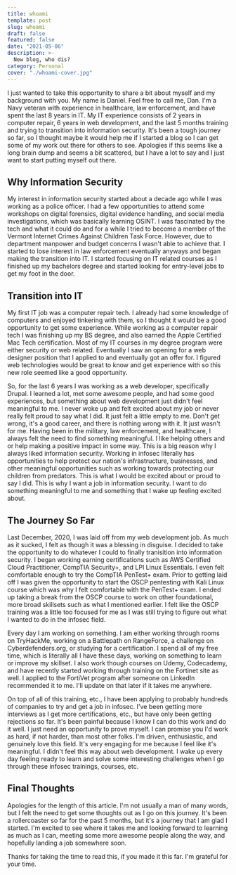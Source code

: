 ```yaml
---
title: whoami
template: post
slug: whoami
draft: false
featured: false
date: "2021-05-06"
description: >-
  New blog, who dis?
category: Personal
cover: "./whoami-cover.jpg"
---
```


I just wanted to take this opportunity to share a bit about myself and my background with you. My name is Daniel. Feel free to call me, Dan. I'm a Navy veteran with experience in healthcare, law enforcement, and have spent the last 8 years in IT. My IT experience consists of 2 years in computer repair, 6 years in web development, and the last 5 months training and trying to transition into information security. It's been a tough journey so far, so I thought maybe it would help me if I started a blog so I can get some of my work out there for others to see. Apologies if this seems like a long brain dump and seems a bit scattered, but I have a lot to say and I just want to start putting myself out there.

## Why Information Security

My interest in information security started about a decade ago while I was working as a police officer. I had a few opportunities to attend some workshops on digital forensics, digital evidence handling, and social media investigations, which was basically learning OSINT. I was fascinated by the tech and what it could do and for a while I tried to become a member of the Vermont Internet Crimes Against Children Task Force. However, due to department manpower and budget concerns I wasn't able to achieve that. I started to lose interest in law enforcement eventually anyways and began making the transition into IT. I started focusing on IT related courses as I finished up my bachelors degree and started looking for entry-level jobs to get my foot in the door.

## Transition into IT

My first IT job was a computer repair tech. I already had some knowledge of computers and enjoyed tinkering with them, so I thought it would be a good opportunity to get some experience. While working as a computer repair tech I was finishing up my BS degree, and also earned the Apple Certified Mac Tech certification. Most of my IT courses in my degree program were either security or web related. Eventually I saw an opening for a web designer position that I applied to and eventually got an offer for. I figured web technologies would be great to know and get experience with so this new role seemed like a good opportunity. 

So, for the last 6 years I was working as a web developer, specifically Drupal. I learned a lot, met some awesome people, and had some good experiences, but something about web development just didn't feel meaningful to me. I never woke up and felt excited about my job or never really felt proud to say what I did. It just felt a little empty to me. Don't get wrong, it's a good career, and there is nothing wrong with it. It just wasn't for me. Having been in the military, law enforcement, and healthcare, I always felt the need to find something meaningful. I like helping others and or help making a positive impact in some way. This is a big reason why I always liked information security. Working in infosec literally has opportunities to help protect our nation's infrastructure, businesses, and other meaningful opportunities such as working towards protecting our children from predators. This is what I would be excited about or proud to say I did. This is why I want a job in information security. I want to do something meaningful to me and something that I wake up feeling excited about.

## The Journey So Far

Last December, 2020, I was laid off from my web development job. As much as it sucked, I felt as though it was a blessing in disguise. I decided to take the opportunity to do whatever I could to finally tranisition into information security. I began working earning certifications such as AWS Certified Cloud Practitioner, CompTIA Security+, and LPI Linux Essentials. I even felt comfortable enough to try the CompTIA PenTest+ exam. Prior to getting laid off I was given the opportunity to start the OSCP pentesting with Kali Linux course which was why I felt comfortable with the PenTest+ exam. I ended up taking a break from the OSCP course to work on other foundational, more broad skillsets such as what I mentioned earlier. I felt like the OSCP training was a little too focused for me as I was still trying to figure out what I wanted to do in the infosec field.

Every day I am working on something. I am either working through rooms on TryHackMe, working on a Battlepath on RangeForce, a challenge on Cyberdefenders.org, or studying for a certification. I spend all of my free time, which is literally all I have these days, working on something to learn or improve my skillset. I also work though courses on Udemy, Codecademy, and have recently started working through training on the Fortinet site as well. I applied to the FortiVet program after someone on LinkedIn recommended it to me. I'll update on that later if it takes me anywhere.

On top of all of this training, etc., I have been applying to probably hundreds of companies to try and get a job in infosec. I've been getting more interviews as I get more certifications, etc., but have only been getting rejections so far. It's been painful because I know I can do this work and do it well. I just need an opportunity to prove myself. I can promise you I'd work as hard, if not harder, than most other folks. I'm driven, enthusiastic, and genuinely love this field. It's very engaging for me because I feel like it's meaningful. I didn't feel this way about web development. I wake up every day feeling ready to learn and solve some interesting challenges when I go through these infosec trainings, courses, etc. 

## Final Thoughts

Apologies for the length of this article. I'm not usually a man of many words, but I felt the need to get some thoughts out as I go on this journey. It's been a rollercoaster so far for the past 5 months, but it's a journey that I am glad I started. I'm excited to see where it takes me and looking forward to learning as much as I can, meeting some more awesome people along the way, and hopefully landing a job somewhere soon.

Thanks for taking the time to read this, if you made it this far. I'm grateful for your time.


